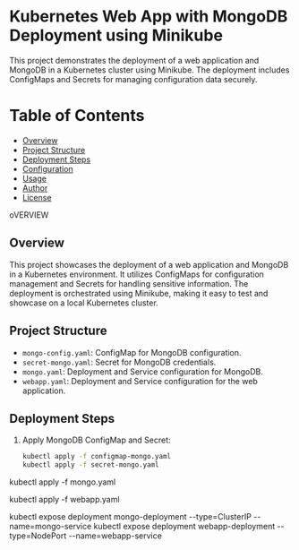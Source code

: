 # Kubernetes Web App with MongoDB Deployment using Minikube

This project demonstrates the deployment of a web application and MongoDB in a Kubernetes cluster using Minikube. The deployment includes ConfigMaps and Secrets for managing configuration data securely.

# Table of Contents

- [Overview](#overview)
- [Project Structure](#project-structure)
- [Deployment Steps](#deployment-steps)
- [Configuration](#configuration)
- [Usage](#usage)
- [Author](#author)
- [License](#license)


oVERVIEW
## Overview

This project showcases the deployment of a web application and MongoDB in a Kubernetes environment. It utilizes ConfigMaps for configuration management and Secrets for handling sensitive information. The deployment is orchestrated using Minikube, making it easy to test and showcase on a local Kubernetes cluster.


## Project Structure

- `mongo-config.yaml`: ConfigMap for MongoDB configuration.
- `secret-mongo.yaml`: Secret for MongoDB credentials.
- `mongo.yaml`: Deployment and Service configuration for MongoDB.
- `webapp.yaml`: Deployment and Service configuration for the web application.


## Deployment Steps

1. Apply MongoDB ConfigMap and Secret:
   ```bash
   kubectl apply -f configmap-mongo.yaml
   kubectl apply -f secret-mongo.yaml

 kubectl apply -f mongo.yaml


kubectl apply -f webapp.yaml


kubectl expose deployment mongo-deployment --type=ClusterIP --name=mongo-service
kubectl expose deployment webapp-deployment --type=NodePort --name=webapp-service
